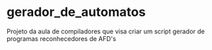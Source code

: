 # gerador_de_automatos
Projeto da aula de compiladores que visa criar um script gerador de programas reconhecedores de AFD's

